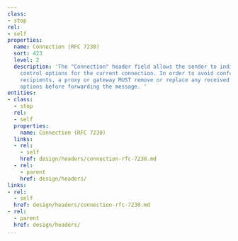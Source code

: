 ```yaml
---
class:
- stop
rel:
- self
properties:
  name: Connection (RFC 7230)
  sort: 423
  level: 2
  description: 'The "Connection" header field allows the sender to indicate desired
    control options for the current connection. In order to avoid confusing downstream
    recipients, a proxy or gateway MUST remove or replace any received connection
    options before forwarding the message. '
entities:
- class:
  - stop
  rel:
  - self
  properties:
    name: Connection (RFC 7230)
  links:
  - rel:
    - self
    href: design/headers/connection-rfc-7230.md
  - rel:
    - parent
    href: design/headers/
links:
- rel:
  - self
  href: design/headers/connection-rfc-7230.md
- rel:
  - parent
  href: design/headers/
...
```

